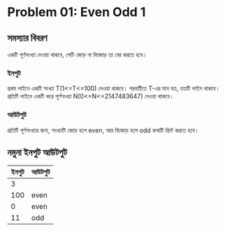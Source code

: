 # Problem 01: Even Odd 1

## সমস্যার বিবরণ
একটি পূর্ণসংখ্যা দেওয়া থাকবে, সেটি জোড় না বিজোড় তা বের করতে হবে।

### ইনপুট
প্রথম লাইনে একটি সংখ্যা T(1<=T<=100) দেওয়া থাকবে। পরবর্তীতে T-এর মান যত, ততটি লাইন থাকবে। প্রতিটি লাইনে একটি করে পূর্ণসংখ্যা N(0<=N<=2147483647) দেওয়া থাকবে।

### আউটপুট
প্রতিটি পূর্ণসংখ্যার জন্য, সংখ্যাটি জোড় হলে even, আর বিজোড় হলে odd কথাটি প্রিন্ট করতে হবে।

## নমুনা ইনপুট আউটপুট

|ইনপুট   	|আউটপুট   	|	
|---------|-------------|
|3   	    |   	        |
|100   	  |even	        |
|0   	    |even   	    |
|11   	  |odd   	      |
